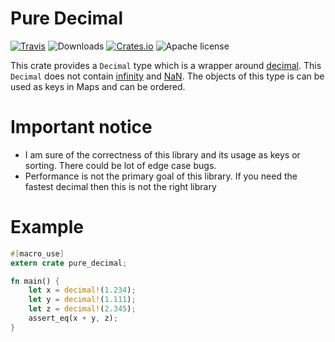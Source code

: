 # Pure Decimal

[![Travis](https://img.shields.io/travis/mmrath/pure_decimal.svg)](https://travis-ci.org/mmrath/pure_decimal)
![Downloads](https://img.shields.io/crates/d/pure_decimal.svg)
[![Crates.io](https://img.shields.io/crates/v/pure_decimal.svg)](https://crates.io/crates/pure_decimal)
![Apache license](https://img.shields.io/crates/l/pure_decimal.svg)

This crate provides a `Decimal` type which is a wrapper around [decimal](https://crates.io/crates/decimal). This `Decimal` does not contain [infinity](https://en.wikipedia.org/wiki/Infinity) and [NaN](https://en.wikipedia.org/wiki/NaN). The objects of this type is can be used as keys in Maps and can be ordered.


# Important notice

- I am sure of the correctness of this library and its usage as keys or sorting. There could be lot of edge case bugs.
- Performance is not the primary goal of this library. If you need the fastest decimal then this is not the right library

# Example

```rust
#[macro_use]
extern crate pure_decimal;

fn main() {
    let x = decimal!(1.234);
    let y = decimal!(1.111);
    let z = decimal!(2.345);
    assert_eq(x + y, z);
}
```


